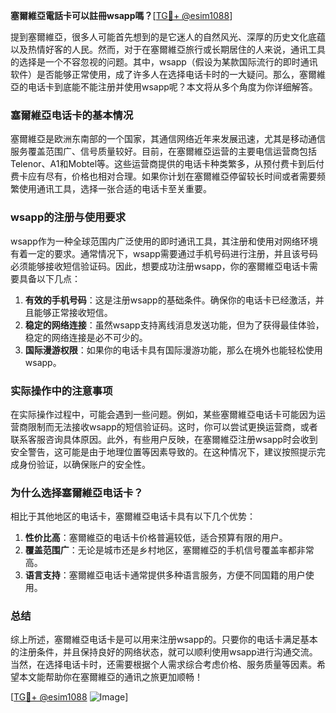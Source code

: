 **塞爾維亞電話卡可以註冊wsapp嗎？**[[TG💪+ @esim1088](https://t.me/s/esim1088)]

提到塞爾維亞，很多人可能首先想到的是它迷人的自然风光、深厚的历史文化底蕴以及热情好客的人民。然而，对于在塞爾維亞旅行或长期居住的人来说，通讯工具的选择是一个不容忽视的问题。其中，wsapp（假设为某款国际流行的即时通讯软件）是否能够正常使用，成了许多人在选择电话卡时的一大疑问。那么，塞爾維亞的电话卡到底能不能注册并使用wsapp呢？本文将从多个角度为你详细解答。

### 塞爾維亞电话卡的基本情况

塞爾維亞是欧洲东南部的一个国家，其通信网络近年来发展迅速，尤其是移动通信服务覆盖范围广、信号质量较好。目前，在塞爾維亞运营的主要电信运营商包括Telenor、A1和Mobtel等。这些运营商提供的电话卡种类繁多，从预付费卡到后付费卡应有尽有，价格也相对合理。如果你计划在塞爾維亞停留较长时间或者需要频繁使用通讯工具，选择一张合适的电话卡至关重要。

### wsapp的注册与使用要求

wsapp作为一种全球范围内广泛使用的即时通讯工具，其注册和使用对网络环境有着一定的要求。通常情况下，wsapp需要通过手机号码进行注册，并且该号码必须能够接收短信验证码。因此，想要成功注册wsapp，你的塞爾維亞电话卡需要具备以下几点：

1. **有效的手机号码**：这是注册wsapp的基础条件。确保你的电话卡已经激活，并且能够正常接收短信。
2. **稳定的网络连接**：虽然wsapp支持离线消息发送功能，但为了获得最佳体验，稳定的网络连接是必不可少的。
3. **国际漫游权限**：如果你的电话卡具有国际漫游功能，那么在境外也能轻松使用wsapp。

### 实际操作中的注意事项

在实际操作过程中，可能会遇到一些问题。例如，某些塞爾維亞电话卡可能因为运营商限制而无法接收wsapp的短信验证码。这时，你可以尝试更换运营商，或者联系客服咨询具体原因。此外，有些用户反映，在塞爾維亞注册wsapp时会收到安全警告，这可能是由于地理位置等因素导致的。在这种情况下，建议按照提示完成身份验证，以确保账户的安全性。

### 为什么选择塞爾維亞电话卡？

相比于其他地区的电话卡，塞爾維亞电话卡具有以下几个优势：

1. **性价比高**：塞爾維亞的电话卡价格普遍较低，适合预算有限的用户。
2. **覆盖范围广**：无论是城市还是乡村地区，塞爾維亞的手机信号覆盖率都非常高。
3. **语言支持**：塞爾維亞电话卡通常提供多种语言服务，方便不同国籍的用户使用。

### 总结

综上所述，塞爾維亞电话卡是可以用来注册wsapp的。只要你的电话卡满足基本的注册条件，并且保持良好的网络状态，就可以顺利使用wsapp进行沟通交流。当然，在选择电话卡时，还需要根据个人需求综合考虑价格、服务质量等因素。希望本文能帮助你在塞爾維亞的通讯之旅更加顺畅！

[[TG💪+ @esim1088](https://t.me/s/esim1088) ![Image](https://i.postimg.cc/4NQfJmqS/Snipaste-2025-05-13-00-14-12.png)]